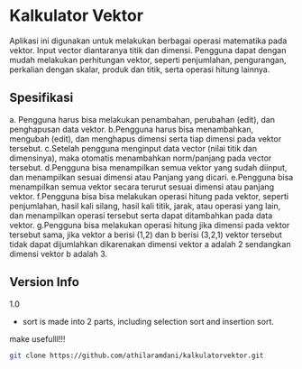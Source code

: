 # Kalkulator Vektor

Aplikasi ini digunakan untuk melakukan berbagai operasi matematika pada vektor. Input vector diantaranya titik dan dimensi. Pengguna dapat dengan mudah melakukan perhitungan vektor, seperti penjumlahan, pengurangan, perkalian dengan skalar, produk dan titik, serta operasi hitung lainnya.

## Spesifikasi

a. Pengguna harus bisa melakukan penambahan, perubahan (edit), dan penghapusan data vektor.
b.Pengguna harus bisa menambahkan, mengubah (edit), dan menghapus dimensi serta tiap dimensi pada vektor tersebut.
c.Setelah pengguna menginput data vector (nilai titik dan dimensinya), maka otomatis menambahkan norm/panjang pada vector tersebut.
d.Pengguna bisa menampilkan semua vektor yang sudah diinput, dan menampilkan sesuai dimensi atau Panjang yang dicari.
e.Pengguna bisa menampilkan semua vektor secara terurut sesuai dimensi atau panjang vektor.
f.Pengguna bisa bisa melakukan operasi hitung pada vektor, seperti penjumlahan, hasil kali silang, hasil kali titik, jarak, atau operasi yang lain, dan menampilkan operasi tersebut serta dapat ditambahkan pada data vektor.
g.Pengguna bisa melakukan operasi hitung jika dimensi pada vektor tersebut sama, jika vektor a berisi (1,2) dan b berisi (3,2,1) vektor tersebut tidak dapat dijumlahkan dikarenakan dimensi vektor a adalah 2 sendangkan dimensi vektor b adalah 3.

## Version Info

1.0
- sort is made into 2 parts, including selection sort and insertion sort.

make usefulll!!!

```bash
git clone https://github.com/athilaramdani/kalkulatorvektor.git
